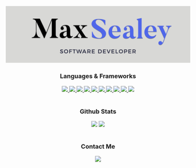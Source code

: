 <div align="center">
<img src="https://github.com/maxsealey/maxsealey/blob/main/banner.png" alt="banner with text Max Sealey, Software Developer" style="width:500px" />
</div>

### <div align="center">Languages & Frameworks</div> 

<div align="center">
 <a href="https://github.com/harish-sethuraman/readme-components">
<img  src="https://readme-components.vercel.app/api?component=logo&fill=black&logo=java&svgfill=F14C4D">
</a>
 <a href="https://github.com/harish-sethuraman/readme-components">
<img  src="https://readme-components.vercel.app/api?component=logo&fill=black&logo=javascript&svgfill=f6df1c">
</a>
  <a href="https://github.com/harish-sethuraman/readme-components">
<img  src="https://readme-components.vercel.app/api?component=logo&fill=black&logo=python&svgfill=FFD43B">
</a>
  <a href="https://github.com/harish-sethuraman/readme-components">
<img  src="https://readme-components.vercel.app/api?component=logo&fill=black&logo=cplusplus&svgfill=5E97D0&desc=c%2B%2B">
</a>
<a href="https://github.com/harish-sethuraman/readme-components">
 <img  src="https://readme-components.vercel.app/api?component=logo&fill=black&logo=react&animation=spin&svgfill=15d8fe">  
 </a>
  <a href="https://github.com/harish-sethuraman/readme-components">
 <img  src="https://readme-components.vercel.app/api?component=logo&fill=black&logo=node.js&svgfill=659b60">
</a>
 <a href="https://github.com/harish-sethuraman/readme-components">
<img  src="https://readme-components.vercel.app/api?component=logo&fill=black&logo=mySQL&svgfill=f29111">
</a>
 <a href="https://github.com/harish-sethuraman/readme-components">
<img  src="https://readme-components.vercel.app/api?component=logo&fill=black&logo=postgreSQL&svgfill=336791">
</a>
 <a href="https://github.com/harish-sethuraman/readme-components">
<img  src="https://readme-components.vercel.app/api?component=logo&fill=black&logo=bootstrap&svgfill=563d7c">
</a>
<a href="https://github.com/harish-sethuraman/readme-components">
<img  src="https://readme-components.vercel.app/api?component=logo&fill=black&logo=sass&svgfill=cd6799">
</a>
 </div>
 
<br/>

### <div align="center">Github Stats</div> 

<div align="center">
  <img src="https://github-readme-stats-git-masterrstaa-rickstaa.vercel.app/api/top-langs/?username=maxsealey&layout=compact&hide_border=true&theme=cobalt&langs_count=6" />
 <img src="https://github-readme-stats-git-masterrstaa-rickstaa.vercel.app/api?username=maxsealey&show_icons=true&count_private=true&hide_border=true&theme=cobalt" />
</div>
<br/>  

### <div align="center">Contact Me</div> 

<div align="center">
<a href="https://linkedin.com/in/maxsealey" target="_blank">
<img src="https://img.shields.io/badge/linkedin-%231E77B5.svg?&style=for-the-badge&logo=linkedin&logoColor=white alt=linkedin" />
</a>
</div>

